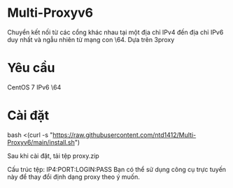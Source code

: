 # Multi-Proxyv6

Chuyển kết nối từ các cổng khác nhau tại một địa chỉ IPv4 đến địa chỉ IPv6 duy nhất và ngẫu nhiên từ mạng con \64. Dựa trên 3proxy

# Yêu cầu
CentOS 7
IPv6 \64

# Cài đặt
bash <(curl -s "https://raw.githubusercontent.com/ntd1412/Multi-Proxyv6/main/install.sh")

Sau khi cài đặt, tải tệp proxy.zip

Cấu trúc tệp: IP4:PORT:LOGIN:PASS
Bạn có thể sử dụng công cụ trực tuyến này để thay đổi định dạng proxy theo ý muốn.
